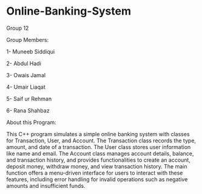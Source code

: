 # Online-Banking-System
Group 12

Group Members:

1- Muneeb Siddiqui

2- Abdul Hadi

3- Owais Jamal

4- Umair Liaqat

5- Saif ur Rehman

6- Rana Shahbaz

About this Program:


This C++ program simulates a simple online banking system with classes for Transaction, User, and Account. The Transaction class records the type, amount, and date of a transaction. The User class stores user information like name and email. The Account class manages account details, balance, and transaction history, and provides functionalities to create an account, deposit money, withdraw money, and view transaction history. The main function offers a menu-driven interface for users to interact with these features, including error handling for invalid operations such as negative amounts and insufficient funds.

